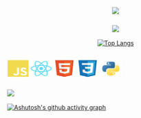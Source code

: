 <h1 align="center">
  <a href="https://git.io/typing-svg">
    <img src="https://readme-typing-svg.herokuapp.com/?lines=Hello,+There!+👋;This+is+Guerzony....;Nice+to+meet+you!&center=true&size=30">
  </a>
</h1>


<div align="center">
  <a href="https://github.com/Guerzony">
  <img height="180em" src="https://github-readme-stats.vercel.app/api?username=Guerzony&show_icons=true&theme=dark&include_all_commits=true&count_private=true"/>  
    
  [![Top Langs](https://github-readme-stats.vercel.app/api/top-langs/?username=Guerzony&layout=compact)](https://github.com/Guerzony/github-readme-stats)  

</div>
<div style="display: inline_block"><br>
  <img align="center" alt="Rafa-Js" height="40" width="50" src="https://raw.githubusercontent.com/devicons/devicon/master/icons/javascript/javascript-plain.svg">
  <img align="center" alt="Rafa-React" height="40" width="50" src="https://raw.githubusercontent.com/devicons/devicon/master/icons/react/react-original.svg">
  <img align="center" alt="Rafa-HTML" height="40" width="50" src="https://raw.githubusercontent.com/devicons/devicon/master/icons/html5/html5-original.svg">
  <img align="center" alt="Rafa-CSS" height="40" width="50" src="https://raw.githubusercontent.com/devicons/devicon/master/icons/css3/css3-original.svg">
  <img align="center" alt="Rafa-Python" height="40" width="50" src="https://raw.githubusercontent.com/devicons/devicon/master/icons/python/python-original.svg">
  <src="https://media.discordapp.net/attachments/639956127056134178/890373478988013628/Publicacoes_Instagram_1_1.png?width=676&height=676">
 </div>
  
  ##
 
<div>
  <a href="https://www.instagram.com/gabrielhcgr/" target="_blank"><img src="https://img.shields.io/badge/-Instagram-%23E4405F?style=for-the-badge&logo=instagram&logoColor=white" target="_blank"></a>
  
<!-- https://github.com/ashutosh00710/github-readme-activity-graph -->

[![Ashutosh's github activity graph](https://github-readme-activity-graph.vercel.app/graph?username=paulolopestech&theme=github-compact)](https://github.com/ashutosh00710/github-readme-activity-graph)

</div>
 
  
  
  </div>

